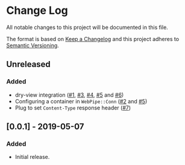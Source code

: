 # Change Log
All notable changes to this project will be documented in this file.

The format is based on [Keep a Changelog](http://keepachangelog.com/) 
and this project adheres to [Semantic Versioning](http://semver.org/).

## Unreleased
### Added
- dry-view integration ([#1](https://github.com/waiting-for-dev/web_pipe/pull/1), [#3](https://github.com/waiting-for-dev/web_pipe/pull/3), [#4](https://github.com/waiting-for-dev/web_pipe/pull/4), [#5](https://github.com/waiting-for-dev/web_pipe/pull/5) and  [#6](https://github.com/waiting-for-dev/web_pipe/pull/6))
- Configuring a container in `WebPipe::Conn` ([#2](https://github.com/waiting-for-dev/web_pipe/pull/2) and [#5](https://github.com/waiting-for-dev/web_pipe/pull/5))
- Plug to set `Content-Type` response header ([#7](https://github.com/waiting-for-dev/web_pipe/pull/7))

## [0.0.1] - 2019-05-07
### Added
- Initial release.